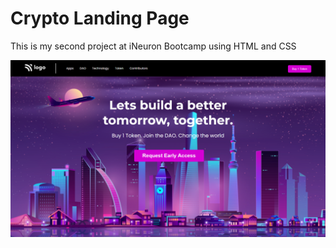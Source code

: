 # Crypto Landing Page

This is my second project at iNeuron Bootcamp using HTML and CSS

![image](<./Screenshot%20(419).png>)
